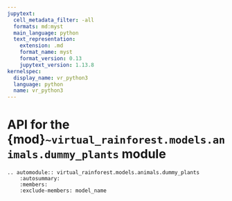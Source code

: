 ```yaml
---
jupytext:
  cell_metadata_filter: -all
  formats: md:myst
  main_language: python
  text_representation:
    extension: .md
    format_name: myst
    format_version: 0.13
    jupytext_version: 1.13.8
kernelspec:
  display_name: vr_python3
  language: python
  name: vr_python3
---
```


# API for the {mod}`~virtual_rainforest.models.animals.dummy_plants` module

```{eval-rst}
.. automodule:: virtual_rainforest.models.animals.dummy_plants
    :autosummary:
    :members:
    :exclude-members: model_name
